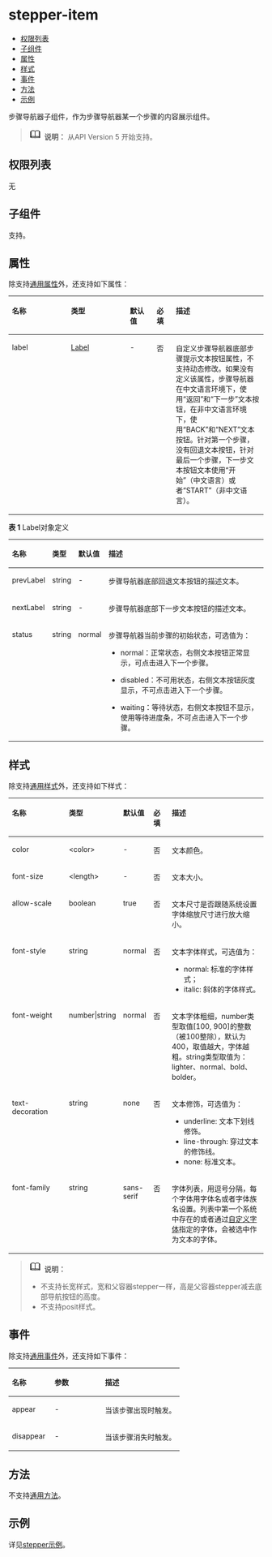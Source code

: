 # stepper-item<a name="ZH-CN_TOPIC_0000001163932196"></a>

-   [权限列表](#zh-cn_topic_0000001127125034_section11257113618419)
-   [子组件](#zh-cn_topic_0000001127125034_section9288143101012)
-   [属性](#zh-cn_topic_0000001127125034_section2907183951110)
-   [样式](#zh-cn_topic_0000001127125034_section1326042123512)
-   [事件](#zh-cn_topic_0000001127125034_section121081858163714)
-   [方法](#zh-cn_topic_0000001127125034_section2279124532420)
-   [示例](#zh-cn_topic_0000001127125034_section10326712123215)

步骤导航器子组件，作为步骤导航器某一个步骤的内容展示组件。

>![](../../public_sys-resources/icon-note.gif) **说明：** 
>从API Version 5 开始支持。

## 权限列表<a name="zh-cn_topic_0000001127125034_section11257113618419"></a>

无

## 子组件<a name="zh-cn_topic_0000001127125034_section9288143101012"></a>

支持。

## 属性<a name="zh-cn_topic_0000001127125034_section2907183951110"></a>

除支持[通用属性](js-components-common-attributes.md#ZH-CN_TOPIC_0000001163812208)外，还支持如下属性：

<a name="zh-cn_topic_0000001127125034_table20633101642315"></a>
<table><thead align="left"><tr id="zh-cn_topic_0000001127125034_row663331618238"><th class="cellrowborder" valign="top" width="23.119999999999997%" id="mcps1.1.6.1.1"><p id="zh-cn_topic_0000001127125034_a45273e2103004ff3bdd3375013e96a2a"><a name="zh-cn_topic_0000001127125034_a45273e2103004ff3bdd3375013e96a2a"></a><a name="zh-cn_topic_0000001127125034_a45273e2103004ff3bdd3375013e96a2a"></a>名称</p>
</th>
<th class="cellrowborder" valign="top" width="23.119999999999997%" id="mcps1.1.6.1.2"><p id="zh-cn_topic_0000001127125034_ad5b10d4a60e44bb4a8bbb3b4416d7b27"><a name="zh-cn_topic_0000001127125034_ad5b10d4a60e44bb4a8bbb3b4416d7b27"></a><a name="zh-cn_topic_0000001127125034_ad5b10d4a60e44bb4a8bbb3b4416d7b27"></a>类型</p>
</th>
<th class="cellrowborder" valign="top" width="10.48%" id="mcps1.1.6.1.3"><p id="zh-cn_topic_0000001127125034_ab2ae3d9f60d6475ab95ba095851a9d07"><a name="zh-cn_topic_0000001127125034_ab2ae3d9f60d6475ab95ba095851a9d07"></a><a name="zh-cn_topic_0000001127125034_ab2ae3d9f60d6475ab95ba095851a9d07"></a>默认值</p>
</th>
<th class="cellrowborder" valign="top" width="7.5200000000000005%" id="mcps1.1.6.1.4"><p id="zh-cn_topic_0000001127125034_p824610360217"><a name="zh-cn_topic_0000001127125034_p824610360217"></a><a name="zh-cn_topic_0000001127125034_p824610360217"></a>必填</p>
</th>
<th class="cellrowborder" valign="top" width="35.76%" id="mcps1.1.6.1.5"><p id="zh-cn_topic_0000001127125034_af5c3b773ed0a42e589819a6c8d257ca1"><a name="zh-cn_topic_0000001127125034_af5c3b773ed0a42e589819a6c8d257ca1"></a><a name="zh-cn_topic_0000001127125034_af5c3b773ed0a42e589819a6c8d257ca1"></a>描述</p>
</th>
</tr>
</thead>
<tbody><tr id="zh-cn_topic_0000001127125034_row5283312343"><td class="cellrowborder" valign="top" width="23.119999999999997%" headers="mcps1.1.6.1.1 "><p id="zh-cn_topic_0000001127125034_p228421219417"><a name="zh-cn_topic_0000001127125034_p228421219417"></a><a name="zh-cn_topic_0000001127125034_p228421219417"></a>label</p>
</td>
<td class="cellrowborder" valign="top" width="23.119999999999997%" headers="mcps1.1.6.1.2 "><p id="zh-cn_topic_0000001127125034_p1628411126418"><a name="zh-cn_topic_0000001127125034_p1628411126418"></a><a name="zh-cn_topic_0000001127125034_p1628411126418"></a><a href="#zh-cn_topic_0000001127125034_table119681501422">Label</a></p>
</td>
<td class="cellrowborder" valign="top" width="10.48%" headers="mcps1.1.6.1.3 "><p id="zh-cn_topic_0000001127125034_p228441219417"><a name="zh-cn_topic_0000001127125034_p228441219417"></a><a name="zh-cn_topic_0000001127125034_p228441219417"></a>-</p>
</td>
<td class="cellrowborder" valign="top" width="7.5200000000000005%" headers="mcps1.1.6.1.4 "><p id="zh-cn_topic_0000001127125034_p928417121844"><a name="zh-cn_topic_0000001127125034_p928417121844"></a><a name="zh-cn_topic_0000001127125034_p928417121844"></a>否</p>
</td>
<td class="cellrowborder" valign="top" width="35.76%" headers="mcps1.1.6.1.5 "><p id="zh-cn_topic_0000001127125034_p46212038248"><a name="zh-cn_topic_0000001127125034_p46212038248"></a><a name="zh-cn_topic_0000001127125034_p46212038248"></a>自定义步骤导航器底部步骤提示文本按钮属性，不支持动态修改。如果没有定义该属性，步骤导航器在中文语言环境下，使用“返回”和“下一步”文本按钮，在非中文语言环境下，使用“BACK”和“NEXT”文本按钮。针对第一个步骤，没有回退文本按钮，针对最后一个步骤，下一步文本按钮文本使用“开始”（中文语言）或者“START”（非中文语言）。</p>
</td>
</tr>
</tbody>
</table>

**表 1**  Label对象定义

<a name="zh-cn_topic_0000001127125034_table119681501422"></a>
<table><thead align="left"><tr id="zh-cn_topic_0000001127125034_row9968170228"><th class="cellrowborder" valign="top" width="11.06%" id="mcps1.2.5.1.1"><p id="zh-cn_topic_0000001127125034_p18968201227"><a name="zh-cn_topic_0000001127125034_p18968201227"></a><a name="zh-cn_topic_0000001127125034_p18968201227"></a>名称</p>
</th>
<th class="cellrowborder" valign="top" width="9.08%" id="mcps1.2.5.1.2"><p id="zh-cn_topic_0000001127125034_p199691501328"><a name="zh-cn_topic_0000001127125034_p199691501328"></a><a name="zh-cn_topic_0000001127125034_p199691501328"></a>类型</p>
</th>
<th class="cellrowborder" valign="top" width="8.450000000000001%" id="mcps1.2.5.1.3"><p id="zh-cn_topic_0000001127125034_p139699019213"><a name="zh-cn_topic_0000001127125034_p139699019213"></a><a name="zh-cn_topic_0000001127125034_p139699019213"></a>默认值</p>
</th>
<th class="cellrowborder" valign="top" width="71.41%" id="mcps1.2.5.1.4"><p id="zh-cn_topic_0000001127125034_p1969507219"><a name="zh-cn_topic_0000001127125034_p1969507219"></a><a name="zh-cn_topic_0000001127125034_p1969507219"></a>描述</p>
</th>
</tr>
</thead>
<tbody><tr id="zh-cn_topic_0000001127125034_row1496930728"><td class="cellrowborder" valign="top" width="11.06%" headers="mcps1.2.5.1.1 "><p id="zh-cn_topic_0000001127125034_p3969110127"><a name="zh-cn_topic_0000001127125034_p3969110127"></a><a name="zh-cn_topic_0000001127125034_p3969110127"></a>prevLabel</p>
</td>
<td class="cellrowborder" valign="top" width="9.08%" headers="mcps1.2.5.1.2 "><p id="zh-cn_topic_0000001127125034_p99691100212"><a name="zh-cn_topic_0000001127125034_p99691100212"></a><a name="zh-cn_topic_0000001127125034_p99691100212"></a>string</p>
</td>
<td class="cellrowborder" valign="top" width="8.450000000000001%" headers="mcps1.2.5.1.3 "><p id="zh-cn_topic_0000001127125034_p1996919011215"><a name="zh-cn_topic_0000001127125034_p1996919011215"></a><a name="zh-cn_topic_0000001127125034_p1996919011215"></a>-</p>
</td>
<td class="cellrowborder" valign="top" width="71.41%" headers="mcps1.2.5.1.4 "><p id="zh-cn_topic_0000001127125034_p8969202219"><a name="zh-cn_topic_0000001127125034_p8969202219"></a><a name="zh-cn_topic_0000001127125034_p8969202219"></a>步骤导航器底部回退文本按钮的描述文本。</p>
</td>
</tr>
<tr id="zh-cn_topic_0000001127125034_row296910827"><td class="cellrowborder" valign="top" width="11.06%" headers="mcps1.2.5.1.1 "><p id="zh-cn_topic_0000001127125034_p896910627"><a name="zh-cn_topic_0000001127125034_p896910627"></a><a name="zh-cn_topic_0000001127125034_p896910627"></a>nextLabel</p>
</td>
<td class="cellrowborder" valign="top" width="9.08%" headers="mcps1.2.5.1.2 "><p id="zh-cn_topic_0000001127125034_p1696900529"><a name="zh-cn_topic_0000001127125034_p1696900529"></a><a name="zh-cn_topic_0000001127125034_p1696900529"></a>string</p>
</td>
<td class="cellrowborder" valign="top" width="8.450000000000001%" headers="mcps1.2.5.1.3 "><p id="zh-cn_topic_0000001127125034_p18969301227"><a name="zh-cn_topic_0000001127125034_p18969301227"></a><a name="zh-cn_topic_0000001127125034_p18969301227"></a>-</p>
</td>
<td class="cellrowborder" valign="top" width="71.41%" headers="mcps1.2.5.1.4 "><p id="zh-cn_topic_0000001127125034_p159691801223"><a name="zh-cn_topic_0000001127125034_p159691801223"></a><a name="zh-cn_topic_0000001127125034_p159691801223"></a>步骤导航器底部下一步文本按钮的描述文本。</p>
</td>
</tr>
<tr id="zh-cn_topic_0000001127125034_row119116012913"><td class="cellrowborder" valign="top" width="11.06%" headers="mcps1.2.5.1.1 "><p id="zh-cn_topic_0000001127125034_p99121704918"><a name="zh-cn_topic_0000001127125034_p99121704918"></a><a name="zh-cn_topic_0000001127125034_p99121704918"></a>status</p>
</td>
<td class="cellrowborder" valign="top" width="9.08%" headers="mcps1.2.5.1.2 "><p id="zh-cn_topic_0000001127125034_p1912401095"><a name="zh-cn_topic_0000001127125034_p1912401095"></a><a name="zh-cn_topic_0000001127125034_p1912401095"></a>string</p>
</td>
<td class="cellrowborder" valign="top" width="8.450000000000001%" headers="mcps1.2.5.1.3 "><p id="zh-cn_topic_0000001127125034_p149121201396"><a name="zh-cn_topic_0000001127125034_p149121201396"></a><a name="zh-cn_topic_0000001127125034_p149121201396"></a>normal</p>
</td>
<td class="cellrowborder" valign="top" width="71.41%" headers="mcps1.2.5.1.4 "><p id="zh-cn_topic_0000001127125034_p491230493"><a name="zh-cn_topic_0000001127125034_p491230493"></a><a name="zh-cn_topic_0000001127125034_p491230493"></a>步骤导航器当前步骤的初始状态，可选值为：</p>
<a name="zh-cn_topic_0000001127125034_ul15229514162318"></a><a name="zh-cn_topic_0000001127125034_ul15229514162318"></a><ul id="zh-cn_topic_0000001127125034_ul15229514162318"><li>normal：正常状态，右侧文本按钮正常显示，可点击进入下一个步骤。</li></ul>
<a name="zh-cn_topic_0000001127125034_ul5182101916236"></a><a name="zh-cn_topic_0000001127125034_ul5182101916236"></a><ul id="zh-cn_topic_0000001127125034_ul5182101916236"><li>disabled：不可用状态，右侧文本按钮灰度显示，不可点击进入下一个步骤。</li></ul>
<a name="zh-cn_topic_0000001127125034_ul16451423182317"></a><a name="zh-cn_topic_0000001127125034_ul16451423182317"></a><ul id="zh-cn_topic_0000001127125034_ul16451423182317"><li>waiting：等待状态，右侧文本按钮不显示，使用等待进度条，不可点击进入下一个步骤。</li></ul>
</td>
</tr>
</tbody>
</table>

## 样式<a name="zh-cn_topic_0000001127125034_section1326042123512"></a>

除支持[通用样式](js-components-common-styles.md#ZH-CN_TOPIC_0000001163932190)外，还支持如下样式：

<a name="zh-cn_topic_0000001127125034_table1744514388541"></a>
<table><thead align="left"><tr id="zh-cn_topic_0000001127125034_row1244614388545"><th class="cellrowborder" valign="top" width="23.11768823117688%" id="mcps1.1.6.1.1"><p id="zh-cn_topic_0000001127125034_a4e80fb5a797c4328af30d59e2c570c71"><a name="zh-cn_topic_0000001127125034_a4e80fb5a797c4328af30d59e2c570c71"></a><a name="zh-cn_topic_0000001127125034_a4e80fb5a797c4328af30d59e2c570c71"></a>名称</p>
</th>
<th class="cellrowborder" valign="top" width="20.477952204779523%" id="mcps1.1.6.1.2"><p id="zh-cn_topic_0000001127125034_a4238bd3a376645a3ad8498d3916ed6c8"><a name="zh-cn_topic_0000001127125034_a4238bd3a376645a3ad8498d3916ed6c8"></a><a name="zh-cn_topic_0000001127125034_a4238bd3a376645a3ad8498d3916ed6c8"></a>类型</p>
</th>
<th class="cellrowborder" valign="top" width="8.869113088691131%" id="mcps1.1.6.1.3"><p id="zh-cn_topic_0000001127125034_a5ece9efc3a1d464a868f9557e4784a97"><a name="zh-cn_topic_0000001127125034_a5ece9efc3a1d464a868f9557e4784a97"></a><a name="zh-cn_topic_0000001127125034_a5ece9efc3a1d464a868f9557e4784a97"></a>默认值</p>
</th>
<th class="cellrowborder" valign="top" width="7.519248075192481%" id="mcps1.1.6.1.4"><p id="zh-cn_topic_0000001127125034_p117421754619"><a name="zh-cn_topic_0000001127125034_p117421754619"></a><a name="zh-cn_topic_0000001127125034_p117421754619"></a>必填</p>
</th>
<th class="cellrowborder" valign="top" width="40.01599840015999%" id="mcps1.1.6.1.5"><p id="zh-cn_topic_0000001127125034_a2454f35c1eef44b4bb681caaa3ce48fc"><a name="zh-cn_topic_0000001127125034_a2454f35c1eef44b4bb681caaa3ce48fc"></a><a name="zh-cn_topic_0000001127125034_a2454f35c1eef44b4bb681caaa3ce48fc"></a>描述</p>
</th>
</tr>
</thead>
<tbody><tr id="zh-cn_topic_0000001127125034_row492070486"><td class="cellrowborder" valign="top" width="23.11768823117688%" headers="mcps1.1.6.1.1 "><p id="zh-cn_topic_0000001127125034_p16782113422516"><a name="zh-cn_topic_0000001127125034_p16782113422516"></a><a name="zh-cn_topic_0000001127125034_p16782113422516"></a>color</p>
</td>
<td class="cellrowborder" valign="top" width="20.477952204779523%" headers="mcps1.1.6.1.2 "><p id="zh-cn_topic_0000001127125034_p678210342255"><a name="zh-cn_topic_0000001127125034_p678210342255"></a><a name="zh-cn_topic_0000001127125034_p678210342255"></a>&lt;color&gt;</p>
</td>
<td class="cellrowborder" valign="top" width="8.869113088691131%" headers="mcps1.1.6.1.3 "><p id="zh-cn_topic_0000001127125034_p0942146308"><a name="zh-cn_topic_0000001127125034_p0942146308"></a><a name="zh-cn_topic_0000001127125034_p0942146308"></a>-</p>
</td>
<td class="cellrowborder" valign="top" width="7.519248075192481%" headers="mcps1.1.6.1.4 "><p id="zh-cn_topic_0000001127125034_p9782134122511"><a name="zh-cn_topic_0000001127125034_p9782134122511"></a><a name="zh-cn_topic_0000001127125034_p9782134122511"></a>否</p>
</td>
<td class="cellrowborder" valign="top" width="40.01599840015999%" headers="mcps1.1.6.1.5 "><p id="zh-cn_topic_0000001127125034_p15360112213810"><a name="zh-cn_topic_0000001127125034_p15360112213810"></a><a name="zh-cn_topic_0000001127125034_p15360112213810"></a>文本颜色。</p>
</td>
</tr>
<tr id="zh-cn_topic_0000001127125034_row926613588711"><td class="cellrowborder" valign="top" width="23.11768823117688%" headers="mcps1.1.6.1.1 "><p id="zh-cn_topic_0000001127125034_p15365537102518"><a name="zh-cn_topic_0000001127125034_p15365537102518"></a><a name="zh-cn_topic_0000001127125034_p15365537102518"></a>font-size</p>
</td>
<td class="cellrowborder" valign="top" width="20.477952204779523%" headers="mcps1.1.6.1.2 "><p id="zh-cn_topic_0000001127125034_p1636517375255"><a name="zh-cn_topic_0000001127125034_p1636517375255"></a><a name="zh-cn_topic_0000001127125034_p1636517375255"></a>&lt;length&gt;</p>
</td>
<td class="cellrowborder" valign="top" width="8.869113088691131%" headers="mcps1.1.6.1.3 "><p id="zh-cn_topic_0000001127125034_p7365103717256"><a name="zh-cn_topic_0000001127125034_p7365103717256"></a><a name="zh-cn_topic_0000001127125034_p7365103717256"></a>-</p>
</td>
<td class="cellrowborder" valign="top" width="7.519248075192481%" headers="mcps1.1.6.1.4 "><p id="zh-cn_topic_0000001127125034_p336663712252"><a name="zh-cn_topic_0000001127125034_p336663712252"></a><a name="zh-cn_topic_0000001127125034_p336663712252"></a>否</p>
</td>
<td class="cellrowborder" valign="top" width="40.01599840015999%" headers="mcps1.1.6.1.5 "><p id="zh-cn_topic_0000001127125034_p836022215814"><a name="zh-cn_topic_0000001127125034_p836022215814"></a><a name="zh-cn_topic_0000001127125034_p836022215814"></a>文本大小。</p>
</td>
</tr>
<tr id="zh-cn_topic_0000001127125034_row1747615510720"><td class="cellrowborder" valign="top" width="23.11768823117688%" headers="mcps1.1.6.1.1 "><p id="zh-cn_topic_0000001127125034_p3376124017256"><a name="zh-cn_topic_0000001127125034_p3376124017256"></a><a name="zh-cn_topic_0000001127125034_p3376124017256"></a>allow-scale</p>
</td>
<td class="cellrowborder" valign="top" width="20.477952204779523%" headers="mcps1.1.6.1.2 "><p id="zh-cn_topic_0000001127125034_p1437654010251"><a name="zh-cn_topic_0000001127125034_p1437654010251"></a><a name="zh-cn_topic_0000001127125034_p1437654010251"></a>boolean</p>
</td>
<td class="cellrowborder" valign="top" width="8.869113088691131%" headers="mcps1.1.6.1.3 "><p id="zh-cn_topic_0000001127125034_p1376154072515"><a name="zh-cn_topic_0000001127125034_p1376154072515"></a><a name="zh-cn_topic_0000001127125034_p1376154072515"></a>true</p>
</td>
<td class="cellrowborder" valign="top" width="7.519248075192481%" headers="mcps1.1.6.1.4 "><p id="zh-cn_topic_0000001127125034_p1937615404253"><a name="zh-cn_topic_0000001127125034_p1937615404253"></a><a name="zh-cn_topic_0000001127125034_p1937615404253"></a>否</p>
</td>
<td class="cellrowborder" valign="top" width="40.01599840015999%" headers="mcps1.1.6.1.5 "><p id="zh-cn_topic_0000001127125034_p536014229815"><a name="zh-cn_topic_0000001127125034_p536014229815"></a><a name="zh-cn_topic_0000001127125034_p536014229815"></a>文本尺寸是否跟随系统设置字体缩放尺寸进行放大缩小。</p>
</td>
</tr>
<tr id="zh-cn_topic_0000001127125034_row79081352873"><td class="cellrowborder" valign="top" width="23.11768823117688%" headers="mcps1.1.6.1.1 "><p id="zh-cn_topic_0000001127125034_p0781642162510"><a name="zh-cn_topic_0000001127125034_p0781642162510"></a><a name="zh-cn_topic_0000001127125034_p0781642162510"></a>font-style</p>
</td>
<td class="cellrowborder" valign="top" width="20.477952204779523%" headers="mcps1.1.6.1.2 "><p id="zh-cn_topic_0000001127125034_p107816428255"><a name="zh-cn_topic_0000001127125034_p107816428255"></a><a name="zh-cn_topic_0000001127125034_p107816428255"></a>string</p>
</td>
<td class="cellrowborder" valign="top" width="8.869113088691131%" headers="mcps1.1.6.1.3 "><p id="zh-cn_topic_0000001127125034_p17811342142514"><a name="zh-cn_topic_0000001127125034_p17811342142514"></a><a name="zh-cn_topic_0000001127125034_p17811342142514"></a>normal</p>
</td>
<td class="cellrowborder" valign="top" width="7.519248075192481%" headers="mcps1.1.6.1.4 "><p id="zh-cn_topic_0000001127125034_p189135463810"><a name="zh-cn_topic_0000001127125034_p189135463810"></a><a name="zh-cn_topic_0000001127125034_p189135463810"></a>否</p>
</td>
<td class="cellrowborder" valign="top" width="40.01599840015999%" headers="mcps1.1.6.1.5 "><p id="zh-cn_topic_0000001127125034_p10377104215812"><a name="zh-cn_topic_0000001127125034_p10377104215812"></a><a name="zh-cn_topic_0000001127125034_p10377104215812"></a>文本字体样式，可选值为：</p>
<a name="zh-cn_topic_0000001127125034_ul6878946122313"></a><a name="zh-cn_topic_0000001127125034_ul6878946122313"></a><ul id="zh-cn_topic_0000001127125034_ul6878946122313"><li>normal: 标准的字体样式；</li><li>italic: 斜体的字体样式。</li></ul>
</td>
</tr>
<tr id="zh-cn_topic_0000001127125034_row1033315491718"><td class="cellrowborder" valign="top" width="23.11768823117688%" headers="mcps1.1.6.1.1 "><p id="zh-cn_topic_0000001127125034_p9764174572513"><a name="zh-cn_topic_0000001127125034_p9764174572513"></a><a name="zh-cn_topic_0000001127125034_p9764174572513"></a>font-weight</p>
</td>
<td class="cellrowborder" valign="top" width="20.477952204779523%" headers="mcps1.1.6.1.2 "><p id="zh-cn_topic_0000001127125034_p37641045112510"><a name="zh-cn_topic_0000001127125034_p37641045112510"></a><a name="zh-cn_topic_0000001127125034_p37641045112510"></a>number|string</p>
</td>
<td class="cellrowborder" valign="top" width="8.869113088691131%" headers="mcps1.1.6.1.3 "><p id="zh-cn_topic_0000001127125034_p1976434511252"><a name="zh-cn_topic_0000001127125034_p1976434511252"></a><a name="zh-cn_topic_0000001127125034_p1976434511252"></a>normal</p>
</td>
<td class="cellrowborder" valign="top" width="7.519248075192481%" headers="mcps1.1.6.1.4 "><p id="zh-cn_topic_0000001127125034_p63843547813"><a name="zh-cn_topic_0000001127125034_p63843547813"></a><a name="zh-cn_topic_0000001127125034_p63843547813"></a>否</p>
</td>
<td class="cellrowborder" valign="top" width="40.01599840015999%" headers="mcps1.1.6.1.5 "><p id="zh-cn_topic_0000001127125034_p107081551486"><a name="zh-cn_topic_0000001127125034_p107081551486"></a><a name="zh-cn_topic_0000001127125034_p107081551486"></a>文本字体粗细，number类型取值[100, 900]的整数（被100整除），默认为400，取值越大，字体越粗。string类型取值为：lighter、normal、bold、bolder。</p>
</td>
</tr>
<tr id="zh-cn_topic_0000001127125034_row387010448715"><td class="cellrowborder" valign="top" width="23.11768823117688%" headers="mcps1.1.6.1.1 "><p id="zh-cn_topic_0000001127125034_p1693494732511"><a name="zh-cn_topic_0000001127125034_p1693494732511"></a><a name="zh-cn_topic_0000001127125034_p1693494732511"></a>text-decoration</p>
</td>
<td class="cellrowborder" valign="top" width="20.477952204779523%" headers="mcps1.1.6.1.2 "><p id="zh-cn_topic_0000001127125034_p7934124713256"><a name="zh-cn_topic_0000001127125034_p7934124713256"></a><a name="zh-cn_topic_0000001127125034_p7934124713256"></a>string</p>
</td>
<td class="cellrowborder" valign="top" width="8.869113088691131%" headers="mcps1.1.6.1.3 "><p id="zh-cn_topic_0000001127125034_p1493416479256"><a name="zh-cn_topic_0000001127125034_p1493416479256"></a><a name="zh-cn_topic_0000001127125034_p1493416479256"></a>none</p>
</td>
<td class="cellrowborder" valign="top" width="7.519248075192481%" headers="mcps1.1.6.1.4 "><p id="zh-cn_topic_0000001127125034_p198071106919"><a name="zh-cn_topic_0000001127125034_p198071106919"></a><a name="zh-cn_topic_0000001127125034_p198071106919"></a>否</p>
</td>
<td class="cellrowborder" valign="top" width="40.01599840015999%" headers="mcps1.1.6.1.5 "><p id="zh-cn_topic_0000001127125034_p169212584815"><a name="zh-cn_topic_0000001127125034_p169212584815"></a><a name="zh-cn_topic_0000001127125034_p169212584815"></a>文本修饰，可选值为：</p>
<a name="zh-cn_topic_0000001127125034_ul1768145382318"></a><a name="zh-cn_topic_0000001127125034_ul1768145382318"></a><ul id="zh-cn_topic_0000001127125034_ul1768145382318"><li>underline: 文本下划线修饰。</li><li>line-through: 穿过文本的修饰线。</li><li>none: 标准文本。</li></ul>
</td>
</tr>
<tr id="zh-cn_topic_0000001127125034_row279314411076"><td class="cellrowborder" valign="top" width="23.11768823117688%" headers="mcps1.1.6.1.1 "><p id="zh-cn_topic_0000001127125034_p1543212507250"><a name="zh-cn_topic_0000001127125034_p1543212507250"></a><a name="zh-cn_topic_0000001127125034_p1543212507250"></a>font-family</p>
</td>
<td class="cellrowborder" valign="top" width="20.477952204779523%" headers="mcps1.1.6.1.2 "><p id="zh-cn_topic_0000001127125034_p1243215092510"><a name="zh-cn_topic_0000001127125034_p1243215092510"></a><a name="zh-cn_topic_0000001127125034_p1243215092510"></a>string</p>
</td>
<td class="cellrowborder" valign="top" width="8.869113088691131%" headers="mcps1.1.6.1.3 "><p id="zh-cn_topic_0000001127125034_p34321750192510"><a name="zh-cn_topic_0000001127125034_p34321750192510"></a><a name="zh-cn_topic_0000001127125034_p34321750192510"></a>sans-serif</p>
</td>
<td class="cellrowborder" valign="top" width="7.519248075192481%" headers="mcps1.1.6.1.4 "><p id="zh-cn_topic_0000001127125034_p19356791696"><a name="zh-cn_topic_0000001127125034_p19356791696"></a><a name="zh-cn_topic_0000001127125034_p19356791696"></a>否</p>
</td>
<td class="cellrowborder" valign="top" width="40.01599840015999%" headers="mcps1.1.6.1.5 "><p id="zh-cn_topic_0000001127125034_p18361661099"><a name="zh-cn_topic_0000001127125034_p18361661099"></a><a name="zh-cn_topic_0000001127125034_p18361661099"></a>字体列表，用逗号分隔，每个字体用字体名或者字体族名设置。列表中第一个系统中存在的或者通过<a href="js-components-common-customizing-font.md#ZH-CN_TOPIC_0000001163812210">自定义字体</a>指定的字体，会被选中作为文本的字体。</p>
</td>
</tr>
</tbody>
</table>

>![](../../public_sys-resources/icon-note.gif) **说明：** 
>-   不支持长宽样式，宽和父容器stepper一样，高是父容器stepper减去底部导航按钮的高度。
>-   不支持posit样式。

## 事件<a name="zh-cn_topic_0000001127125034_section121081858163714"></a>

除支持[通用事件](js-components-common-events.md#ZH-CN_TOPIC_0000001209412119)外，还支持如下事件：

<a name="zh-cn_topic_0000001127125034_table3706139102712"></a>
<table><thead align="left"><tr id="zh-cn_topic_0000001127125034_row3706394279"><th class="cellrowborder" valign="top" width="24.852485248524854%" id="mcps1.1.4.1.1"><p id="zh-cn_topic_0000001127125034_a426b8903842d48fa8012a24ff3c997eb"><a name="zh-cn_topic_0000001127125034_a426b8903842d48fa8012a24ff3c997eb"></a><a name="zh-cn_topic_0000001127125034_a426b8903842d48fa8012a24ff3c997eb"></a>名称</p>
</th>
<th class="cellrowborder" valign="top" width="29.552955295529554%" id="mcps1.1.4.1.2"><p id="zh-cn_topic_0000001127125034_a53448ba47e5e4ae9bf7774c90820e970"><a name="zh-cn_topic_0000001127125034_a53448ba47e5e4ae9bf7774c90820e970"></a><a name="zh-cn_topic_0000001127125034_a53448ba47e5e4ae9bf7774c90820e970"></a>参数</p>
</th>
<th class="cellrowborder" valign="top" width="45.5945594559456%" id="mcps1.1.4.1.3"><p id="zh-cn_topic_0000001127125034_add489ff50c444f24b759162c7f4bad9a"><a name="zh-cn_topic_0000001127125034_add489ff50c444f24b759162c7f4bad9a"></a><a name="zh-cn_topic_0000001127125034_add489ff50c444f24b759162c7f4bad9a"></a>描述</p>
</th>
</tr>
</thead>
<tbody><tr id="zh-cn_topic_0000001127125034_row144051516142716"><td class="cellrowborder" valign="top" width="24.852485248524854%" headers="mcps1.1.4.1.1 "><p id="zh-cn_topic_0000001127125034_p17545162122718"><a name="zh-cn_topic_0000001127125034_p17545162122718"></a><a name="zh-cn_topic_0000001127125034_p17545162122718"></a>appear</p>
</td>
<td class="cellrowborder" valign="top" width="29.552955295529554%" headers="mcps1.1.4.1.2 "><p id="zh-cn_topic_0000001127125034_p17545182113270"><a name="zh-cn_topic_0000001127125034_p17545182113270"></a><a name="zh-cn_topic_0000001127125034_p17545182113270"></a>-</p>
</td>
<td class="cellrowborder" valign="top" width="45.5945594559456%" headers="mcps1.1.4.1.3 "><p id="zh-cn_topic_0000001127125034_p18545172132717"><a name="zh-cn_topic_0000001127125034_p18545172132717"></a><a name="zh-cn_topic_0000001127125034_p18545172132717"></a>当该步骤出现时触发。</p>
</td>
</tr>
<tr id="zh-cn_topic_0000001127125034_row79737130274"><td class="cellrowborder" valign="top" width="24.852485248524854%" headers="mcps1.1.4.1.1 "><p id="zh-cn_topic_0000001127125034_p105451921102718"><a name="zh-cn_topic_0000001127125034_p105451921102718"></a><a name="zh-cn_topic_0000001127125034_p105451921102718"></a>disappear</p>
</td>
<td class="cellrowborder" valign="top" width="29.552955295529554%" headers="mcps1.1.4.1.2 "><p id="zh-cn_topic_0000001127125034_p254582112712"><a name="zh-cn_topic_0000001127125034_p254582112712"></a><a name="zh-cn_topic_0000001127125034_p254582112712"></a>-</p>
</td>
<td class="cellrowborder" valign="top" width="45.5945594559456%" headers="mcps1.1.4.1.3 "><p id="zh-cn_topic_0000001127125034_p14545162142719"><a name="zh-cn_topic_0000001127125034_p14545162142719"></a><a name="zh-cn_topic_0000001127125034_p14545162142719"></a>当该步骤消失时触发。</p>
</td>
</tr>
</tbody>
</table>

## 方法<a name="zh-cn_topic_0000001127125034_section2279124532420"></a>

不支持[通用方法](js-components-common-methods.md#ZH-CN_TOPIC_0000001209252157)。

## 示例<a name="zh-cn_topic_0000001127125034_section10326712123215"></a>

详见[stepper示例](js-components-container-stepper.md#ZH-CN_TOPIC_0000001163812214)。

